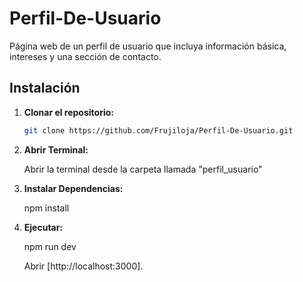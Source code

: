 # Perfil-De-Usuario
Página web de un perfil de usuario que incluya información básica, intereses y una sección de contacto.

## Instalación

1. **Clonar el repositorio:**

   ```bash
   git clone https://github.com/Frujiloja/Perfil-De-Usuario.git

2. **Abrir Terminal:**

   Abrir la terminal desde la carpeta llamada "perfil_usuario"

3. **Instalar Dependencias:**

   npm install

4. **Ejecutar:**

   npm run dev

   Abrir [http://localhost:3000].